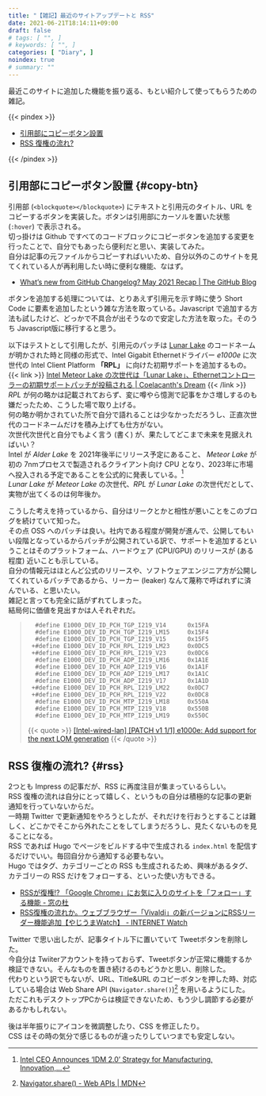```yaml
---
title: "【雑記】最近のサイトアップデートと RSS"
date: 2021-06-21T18:14:11+09:00
draft: false
# tags: [ "", ]
# keywords: [ "", ]
categories: [ "Diary", ]
noindex: true
# summary: ""
---
```


最近このサイトに追加した機能を振り返る、もとい紹介して使ってもらうための雑記。  

{{< pindex >}}

 * [引用部にコピーボタン設置](#copy-btn)
 * [RSS 復権の流れ?](#rss)

{{< /pindex >}}

## 引用部にコピーボタン設置 {#copy-btn}

引用部 (`<blockquote></blockquote>`) にテキストと引用元のタイトル、URL をコピーするボタンを実装した。ボタンは引用部にカーソルを置いた状態 (`:hover`) で表示される。  
切っ掛けは Github ですべてのコードブロックにコピーボタンを追加する変更を行ったことで、自分でもあったら便利だと思い、実装してみた。  
自分は記事の元ファイルからコピーすればいいため、自分以外のこのサイトを見てくれている人が再利用したい時に便利な機能、なはず。  

 * [What’s new from GitHub Changelog? May 2021 Recap | The GitHub Blog](https://github.blog/2021-06-10-whats-new-from-github-changelog-may-2021-recap/#markdown)

ボタンを追加する処理については、とりあえず引用元を示す時に使う Short Code に要素を追加したという雑な方法を取っている。Javascript で追加する方法も試したけど、どっかで不具合が出そうなので安定した方法を取った。そのうち Javascript版に移行すると思う。  

以下はテストとして引用したが、引用元のパッチは [Lunar Lake](/tags/lunar_lake) のコードネームが明かされた時と同様の形式で、Intel Gigabit Ethernetドライバー *e1000e* に次世代の Intel Client Platform **「RPL」** に向けた初期サポートを追加するもの。  
{{< link >}} [Intel Meteor Lake の次世代は「Lunar Lake」、Ethernetコントローラーの初期サポートパッチが投稿される | Coelacanth's Dream](/posts/2021/03/07/intel-lunar_lake/) {{< /link >}}
*RPL* が何の略かは記載されておらず、変に噂やら憶測で記事をかさ増しするのも嫌だったため、こうした場で取り上げる。  
何の略か明かされていた所で自分で語れることは少なかっただろうし、正直次世代のコードネームだけを積み上げても仕方がない。  
次世代次世代と自分でもよく言う (書く) が、果たしてどこまで未来を見据えればいい？  
Intel が *Alder Lake* を 2021年後半にリリース予定にあること、 *Meteor Lake* が初の 7nmプロセスで製造されるクライアント向け CPU となり、2023年に市場へ投入される予定であることを公式的に発表している。[^mtl]  
*Lunar Lake* が *Meteor Lake* の次世代、*RPL* が *Lunar Lake* の次世代だとして、実物が出てくるのは何年後か。  

こうした考えを持っているから、自分はリークとかと相性が悪いことをこのブログを続けていて知った。  
その点 OSS へのパッチは良い。社内である程度が開発が進んで、公開してもいい段階となっているからパッチが公開されている訳で、サポートを追加するということはそのプラットフォーム、ハードウェア (CPU/GPU) のリリースが (ある程度) 近いことも示している。  
自分の情報元はほとんど公式のリリースや、ソフトウェアエンジニア方が公開してくれているパッチであるから、リーカー (leaker) なんて蔑称で呼ばれずに済んでいる、と思いたい。  
雑記と言っても完全に話がずれてしまった。  
結局何に価値を見出すかは人それぞれだ。  

[^mtl]: [Intel CEO Announces ‘IDM 2.0’ Strategy for Manufacturing, Innovation,...](https://www.intel.com/content/www/us/en/newsroom/news/idm-manufacturing-innovation-product-leadership.html?wapkw=%22Meteor%20Lake%22)

 > 		 #define E1000_DEV_ID_PCH_TGP_I219_V14		0x15FA
 > 		 #define E1000_DEV_ID_PCH_TGP_I219_LM15		0x15F4
 > 		 #define E1000_DEV_ID_PCH_TGP_I219_V15		0x15F5
 > 		+#define E1000_DEV_ID_PCH_RPL_I219_LM23		0x0DC5
 > 		+#define E1000_DEV_ID_PCH_RPL_I219_V23		0x0DC6
 > 		 #define E1000_DEV_ID_PCH_ADP_I219_LM16		0x1A1E
 > 		 #define E1000_DEV_ID_PCH_ADP_I219_V16		0x1A1F
 > 		 #define E1000_DEV_ID_PCH_ADP_I219_LM17		0x1A1C
 > 		 #define E1000_DEV_ID_PCH_ADP_I219_V17		0x1A1D
 > 		+#define E1000_DEV_ID_PCH_RPL_I219_LM22		0x0DC7
 > 		+#define E1000_DEV_ID_PCH_RPL_I219_V22		0x0DC8
 > 		 #define E1000_DEV_ID_PCH_MTP_I219_LM18		0x550A
 > 		 #define E1000_DEV_ID_PCH_MTP_I219_V18		0x550B
 > 		 #define E1000_DEV_ID_PCH_MTP_I219_LM19		0x550C
 >
 > {{< quote >}} [[Intel-wired-lan] [PATCH v1 1/1] e1000e: Add support for the next LOM generation](https://lists.osuosl.org/pipermail/intel-wired-lan/Week-of-Mon-20210607/024597.html) {{< /quote >}}

## RSS 復権の流れ? {#rss}

2つとも Impress の記事だが、RSS に再度注目が集まっているらしい。  
RSS 復権の流れは自分にとって嬉しく、というもの自分は積極的な記事の更新通知を行っていないからだ。  
一時期 Twitter で更新通知をやろうとしたが、それだけを行おうとすることは難しく、どこかでそこから外れたことをしてしまうだろうし、見たくないものを見ることになる。  
RSS であれば Hugo でページをビルドする中で生成される `index.html` を配信するだけでいい。毎回自分から通知する必要もない。  
Hugo ではタグ、カテゴリーごとの RSS も生成されるため、興味があるタグ、カテゴリーの RSS だけをフォローする、といった使い方もできる。  

 * [RSSが復権!? 「Google Chrome」にお気に入りのサイトを「フォロー」する機能 - 窓の杜](https://forest.watch.impress.co.jp/docs/news/1325951.html)
 * [RSS復権の流れか。ウェブブラウザー「Vivaldi」の新バージョンにRSSリーダー機能追加【やじうまWatch】 - INTERNET Watch](https://internet.watch.impress.co.jp/docs/yajiuma/1330396.html)

Twitter で思い出したが、記事タイトル下に置いていて Tweetボタンを削除した。  
今自分は Twiiterアカウントを持っておらず、Tweetボタンが正常に機能するか検証できない。そんなものを置き続けるのもどうかと思い、削除した。  
代わりという訳でもないが、URL、Title&URL のコピーボタンを押した時、対応している場合は Web Share API (`Navigator.share()`)[^share] を用いるようにした。  
ただこれもデスクトップPCからは検証できないため、もう少し調節する必要があるかもしれない。  

[^share]: [Navigator.share() - Web APIs | MDN](https://developer.mozilla.org/en-US/docs/Web/API/Navigator/share)

後は半年振りにアイコンを微調整したり、CSS を修正したり。  
CSS はその時の気分で感じるものが違ったりしていつまでも安定しない。  
